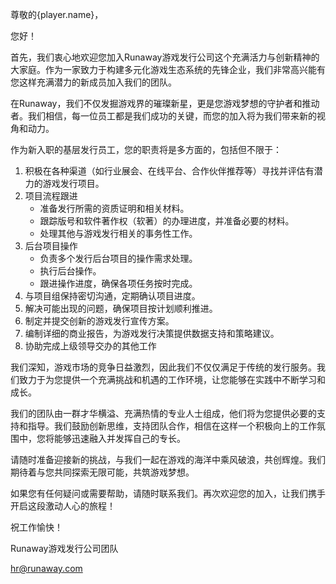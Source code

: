 尊敬的{player.name}，

您好！

首先，我们衷心地欢迎您加入Runaway游戏发行公司这个充满活力与创新精神的大家庭。作为一家致力于构建多元化游戏生态系统的先锋企业，我们非常高兴能有您这样充满潜力的新成员加入我们的团队。

在Runaway，我们不仅发掘游戏界的璀璨新星，更是您游戏梦想的守护者和推动者。我们相信，每一位员工都是我们成功的关键，而您的加入将为我们带来新的视角和动力。

作为新入职的基层发行员工，您的职责将是多方面的，包括但不限于：

1. 积极在各种渠道（如行业展会、在线平台、合作伙伴推荐等）寻找并评估有潜力的游戏发行项目。
2. 项目流程跟进
    - 准备发行所需的资质证明和相关材料。
    - 跟踪版号和软件著作权（软著）的办理进度，并准备必要的材料。
    - 处理其他与游戏发行相关的事务性工作。
3. 后台项目操作
    - 负责多个发行后台项目的操作需求处理。
    - 执行后台操作。
    - 跟进操作进度，确保各项任务按时完成。
4. 与项目组保持密切沟通，定期确认项目进度。
5. 解决可能出现的问题，确保项目按计划顺利推进。
6. 制定并提交创新的游戏发行宣传方案。
7. 编制详细的商业报告，为游戏发行决策提供数据支持和策略建议。
8. 协助完成上级领导交办的其他工作

我们深知，游戏市场的竞争日益激烈，因此我们不仅仅满足于传统的发行服务。我们致力于为您提供一个充满挑战和机遇的工作环境，让您能够在实践中不断学习和成长。

我们的团队由一群才华横溢、充满热情的专业人士组成，他们将为您提供必要的支持和指导。我们鼓励创新思维，支持团队合作，相信在这样一个积极向上的工作氛围中，您将能够迅速融入并发挥自己的专长。

请随时准备迎接新的挑战，与我们一起在游戏的海洋中乘风破浪，共创辉煌。我们期待着与您共同探索无限可能，共筑游戏梦想。

如果您有任何疑问或需要帮助，请随时联系我们。再次欢迎您的加入，让我们携手开启这段激动人心的旅程！

祝工作愉快！

Runaway游戏发行公司团队

hr@runaway.com
